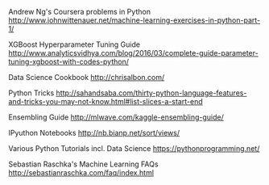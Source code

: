 Andrew Ng's Coursera problems in Python
http://www.johnwittenauer.net/machine-learning-exercises-in-python-part-1/

XGBoost Hyperparameter Tuning Guide
http://www.analyticsvidhya.com/blog/2016/03/complete-guide-parameter-tuning-xgboost-with-codes-python/

Data Science Cookbook
http://chrisalbon.com/

Python Tricks
http://sahandsaba.com/thirty-python-language-features-and-tricks-you-may-not-know.html#list-slices-a-start-end

Ensembling Guide
http://mlwave.com/kaggle-ensembling-guide/

IPyuthon Notebooks
http://nb.bianp.net/sort/views/

Various Python Tutorials incl. Data Science
https://pythonprogramming.net/

Sebastian Raschka's Machine Learning FAQs
http://sebastianraschka.com/faq/index.html
